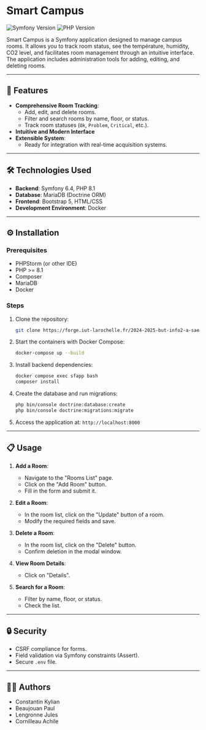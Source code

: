 # Smart Campus

![Symfony Version](https://img.shields.io/badge/Symfony-6.4-green)
![PHP Version](https://img.shields.io/badge/PHP-8.1-blue)

Smart Campus is a Symfony application designed to manage campus rooms. It allows you to track room status, see the température, humidity, CO2 level, and facilitates room management through an intuitive interface. The application includes administration tools for adding, editing, and deleting rooms.

---

## 🚀 Features

- **Comprehensive Room Tracking**:
  - Add, edit, and delete rooms.
  - Filter and search rooms by name, floor, or status.
  - Track room statuses (`Ok`, `Problem`, `Critical`, etc.).
- **Intuitive and Modern Interface**
- **Extensible System**:
  - Ready for integration with real-time acquisition systems.

---

## 🛠️ Technologies Used

- **Backend**: Symfony 6.4, PHP 8.1
- **Database**: MariaDB (Doctrine ORM)
- **Frontend**: Bootstrap 5, HTML/CSS
- **Development Environment**: Docker

---

## ⚙️ Installation

### Prerequisites

- PHPStorm (or other IDE)
- PHP >= 8.1
- Composer
- MariaDB
- Docker

### Steps

1. Clone the repository:

   ```bash
   git clone https://forge.iut-larochelle.fr/2024-2025-but-info2-a-sae34/m1/m12/q-team/sae-docker-stack
   ```

2. Start the containers with Docker Compose:

   ```bash
   docker-compose up --build
   ```

3. Install backend dependencies:

   ```bash
   docker compose exec sfapp bash
   composer install
   ```

4. Create the database and run migrations:

   ```bash
   php bin/console doctrine:database:create
   php bin/console doctrine:migrations:migrate
   ```

5. Access the application at: `http://localhost:8000`

---

## 📋 Usage

1. **Add a Room**:
   - Navigate to the "Rooms List" page.
   - Click on the "Add Room" button.
   - Fill in the form and submit it.

2. **Edit a Room**:
   - In the room list, click on the "Update" button of a room.
   - Modify the required fields and save.

3. **Delete a Room**:
   - In the room list, click on the "Delete" button.
   - Confirm deletion in the modal window.

4. **View Room Details**:
   - Click on "Details".

5. **Search for a Room**:
   - Filter by name, floor, or status.
   - Check the list.

---

## 🔒 Security

- CSRF compliance for forms.
- Field validation via Symfony constraints (Assert).
- Secure `.env` file.

---

## 👨‍💻 Authors

- Constantin Kylian
- Beaujouan Paul
- Lengronne Jules
- Cornilleau Achile
